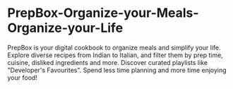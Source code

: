 # PrepBox-Organize-your-Meals-Organize-your-Life
PrepBox is your digital cookbook to organize meals and simplify your life. Explore diverse recipes from Indian to Italian, and filter them by prep time, cuisine, disliked ingredients and more. Discover curated playlists like "Developer's Favourites". Spend less time planning and more time enjoying your food!
